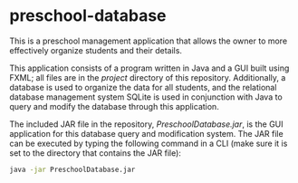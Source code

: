 # preschool-database
This is a preschool management application that allows the owner to more effectively organize students and their details.

This application consists of a program written in Java and a GUI built using FXML; all files  are in the *project* directory of this repository. Additionally, a database is used to organize the data for all students, and the relational database management system SQLite is used in conjunction with Java to query and modify the database through this application. 

The included JAR file in the repository, *PreschoolDatabase.jar*, is the GUI application for this database query and modification system. The JAR file can be executed by typing the following command in a CLI (make sure it is set to the directory that contains the JAR file):
```bash
java -jar PreschoolDatabase.jar
```
